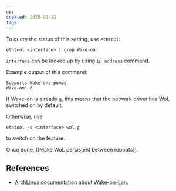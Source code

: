 ```yaml
---
up: 
created: 2025-01-12
tags:
---
```

To query the status of this setting, use `ethtool`:
```
ethtool <interface> | grep Wake-on
```
`interface` can be looked up by using `ip address` command. 

Example output of this command:
```
Supports Wake-on: pumbg
Wake-on: d
```
If Wake-on is already `g`, this means that the network driver has WoL switched on by default. 

Otherwise, use
```
ethtool -s <interface> wol g
```
to switch on the feature.

Once done, [[Make WoL persistent between reboots]].

## References
- [ArchLinux documentation about Wake-on-Lan](https://wiki.archlinux.org/title/Wake-on-LAN).